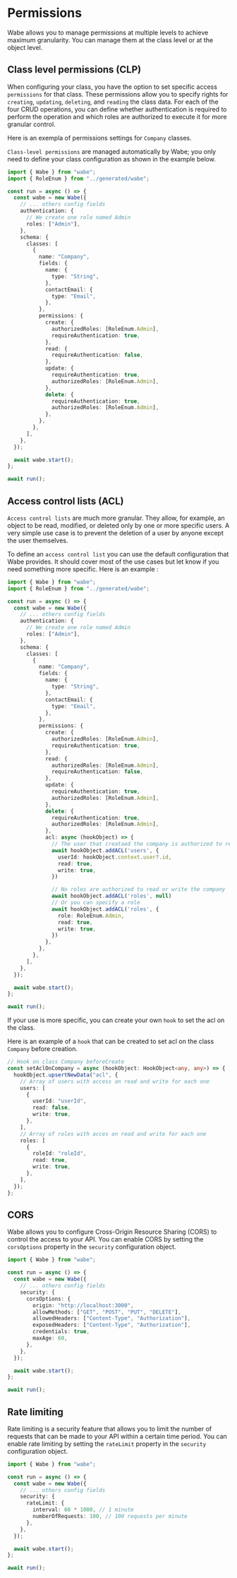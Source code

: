 # Permissions

Wabe allows you to manage permissions at multiple levels to achieve maximum granularity. You can manage them at the class level or at the object level.

## Class level permissions (CLP)

When configuring your class, you have the option to set specific access `permissions` for that class. These permissions allow you to specify rights for `creating`, `updating`, `deleting`, and `reading` the class data. For each of the four CRUD operations, you can define whether authentication is required to perform the operation and which roles are authorized to execute it for more granular control.

Here is an exempla of permissions settings for `Company` classes.

`Class-level permissions` are managed automatically by Wabe; you only need to define your class configuration as shown in the example below.

```ts
import { Wabe } from "wabe";
import { RoleEnum } from "../generated/wabe";

const run = async () => {
  const wabe = new Wabe({
    // ... others config fields
    authentication: {
      // We create one role named Admin
      roles: ["Admin"],
    },
    schema: {
      classes: [
        {
          name: "Company",
          fields: {
            name: {
              type: "String",
            },
            contactEmail: {
              type: "Email",
            },
          },
          permissions: {
            create: {
              authorizedRoles: [RoleEnum.Admin],
              requireAuthentication: true,
            },
            read: {
              requireAuthentication: false,
            },
            update: {
              requireAuthentication: true,
              authorizedRoles: [RoleEnum.Admin],
            },
            delete: {
              requireAuthentication: true,
              authorizedRoles: [RoleEnum.Admin],
            },
          },
        },
      ],
    },
  });

  await wabe.start();
};

await run();
```

## Access control lists (ACL)

`Access control lists` are much more granular. They allow, for example, an object to be read, modified, or deleted only by one or more specific users. A very simple use case is to prevent the deletion of a user by anyone except the user themselves.

To define an `access control list` you can use the default configuration that Wabe provides. It should cover most of the use cases but let know if you need something more specific. Here is an example :

```ts
import { Wabe } from "wabe";
import { RoleEnum } from "../generated/wabe";

const run = async () => {
  const wabe = new Wabe({
    // ... others config fields
    authentication: {
      // We create one role named Admin
      roles: ["Admin"],
    },
    schema: {
      classes: [
        {
          name: "Company",
          fields: {
            name: {
              type: "String",
            },
            contactEmail: {
              type: "Email",
            },
          },
          permissions: {
            create: {
              authorizedRoles: [RoleEnum.Admin],
              requireAuthentication: true,
            },
            read: {
              authorizedRoles: [RoleEnum.Admin],
              requireAuthentication: false,
            },
            update: {
              requireAuthentication: true,
              authorizedRoles: [RoleEnum.Admin],
            },
            delete: {
              requireAuthentication: true,
              authorizedRoles: [RoleEnum.Admin],
            },
            acl: async (hookObject) => {
              // The user that creataed the company is authorized to read and write it
              await hookObject.addACL('users', {
                userId: hookObject.context.user?.id,
                read: true,
                write: true,
              })

              // No roles are authorized to read or write the company
              await hookObject.addACL('roles', null)
              // Or you can specify a role
              await hookObject.addACL('roles', {
                role: RoleEnum.Admin,
                read: true,
                write: true,
              })
            },
          },
        },
      ],
    },
  });

  await wabe.start();
};

await run();
```

If your use is more specific, you can create your own `hook` to set the acl on the class.

Here is an example of a `hook` that can be created to set acl on the class `Company` before creation.

```ts
// Hook on class Company beforeCreate
const setAclOnCompany = async (hookObject: HookObject<any, any>) => {
  hookObject.upsertNewData("acl", {
    // Array of users with access on read and write for each one
    users: [
      {
        userId: "userId",
        read: false,
        write: true,
      },
    ],
    // Array of roles with acces on read and write for each one
    roles: [
      {
        roleId: "roleId",
        read: true,
        write: true,
      },
    ],
  });
};
```

## CORS

Wabe allows you to configure Cross-Origin Resource Sharing (CORS) to control the access to your API. You can enable CORS by setting the `corsOptions` property in the `security` configuration object.

```ts
import { Wabe } from "wabe";

const run = async () => {
  const wabe = new Wabe({
    // ... others config fields
    security: {
      corsOptions: {
        origin: "http://localhost:3000",
        allowMethods: ["GET", "POST", "PUT", "DELETE"],
        allowedHeaders: ["Content-Type", "Authorization"],
        exposedHeaders: ["Content-Type", "Authorization"],
        credentials: true,
        maxAge: 60,
      },
    },
  });

  await wabe.start();
};

await run();
```

## Rate limiting

Rate limiting is a security feature that allows you to limit the number of requests that can be made to your API within a certain time period. You can enable rate limiting by setting the `rateLimit` property in the `security` configuration object.

```ts
import { Wabe } from "wabe";

const run = async () => {
  const wabe = new Wabe({
    // ... others config fields
    security: {
      rateLimit: {
        interval: 60 * 1000, // 1 minute
        numberOfRequests: 100, // 100 requests per minute
      },
    },
  });

  await wabe.start();
};

await run();
```
